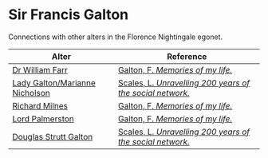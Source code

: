 # Sir Francis Galton
Connections with other alters in the Florence Nightingale egonet.

| Alter  | Reference|
| ------------- |------------- |
| [Dr William Farr](https://github.com/altealo/WilliamFarr/blob/master/README.md)  |[Galton, F. *Memories of my life.*](http://galton.org/cgi-bin/searchImages/galton/search/books/memories/pages/memories_0301.htm)|
| [Lady Galton/Marianne Nicholson](https://github.com/altealo/LadyGalton/blob/master/README.md)  |[Scales, L. *Unravelling 200 years of the social network.*](https://www.rigb.org/blog/2014/june/unravelling-200-years-of-the-social-network)|
| [Richard Milnes](https://github.com/altealo/RichardMilnes/blob/master/README.md)  |[Galton, F. *Memories of my life.*](http://galton.org/cgi-bin/searchImages/galton/search/books/memories/pages/memories_0223.htm)|
| [Lord Palmerston](https://github.com/altealo/LordPalmerston/blob/master/README.md)  |[Galton, F. *Memories of my life.*](http://galton.org/cgi-bin/searchImages/galton/search/books/memories/pages/memories_0171.htm)|
| [Douglas Strutt Galton](https://github.com/altealo/DouglasGalton/blob/master/README.md)  |[Scales, L. *Unravelling 200 years of the social network.*](https://www.rigb.org/blog/2014/june/unravelling-200-years-of-the-social-network)|

